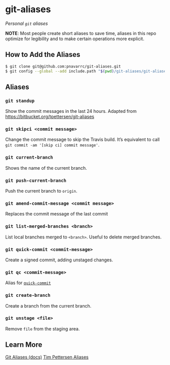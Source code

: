 # git-aliases

_Personal `git` aliases_

**NOTE**: Most people create short aliases to save time, aliases in this repo optimize for legibility and to make certain operations more explicit.

## How to Add the Aliases

```sh
$ git clone git@github.com:pnavarrc/git-aliases.git
$ git config --global --add include.path "$(pwd)/git-aliases/git-aliases"
```

## Aliases

### `git standup`

Show the commit messages in the last 24 hours. Adapted from https://bitbucket.org/tpettersen/git-aliases

### `git skipci <commit message>`

Change the commit message to skip the Travis build. It’s equivalent to call `git commit -am '[skip ci] commit message'`.

### `git current-branch`

Shows the name of the current branch.

### `git push-current-branch`

Push the current branch to `origin`.

### `git amend-commit-message <commit message>`

Replaces the commit message of the last commit

### `git list-merged-branches <branch>`

List local branches merged to `<branch>`. Useful to delete merged branches.

### `git quick-commit <commit-message>`

Create a signed commit, adding unstaged changes.

### `git qc <commit-message>`

Alias for [`quick-commit`](#git-quick-commit-commit-message)

### `git create-branch`

Create a branch from the current branch.

### `git unstage <file>`

Remove `file` from the staging area.

## Learn More

[Git Aliases (docs)](https://git-scm.com/book/en/v2/Git-Basics-Git-Aliases)
[Tim Pettersen Aliases](https://bitbucket.org/tpettersen/git-aliases)

